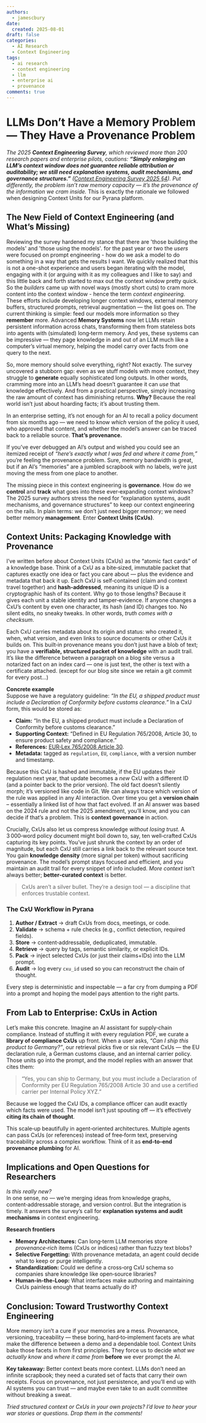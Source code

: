 ```yaml
---
authors:
  - jamescbury
date:
  created: 2025-08-01
draft: false
categories:
  - AI Research
  - Context Engineering
tags:
  - ai research
  - context engineering
  - llm
  - enterprise ai
  - provenance
comments: true
---
```


# LLMs Don’t Have a Memory Problem — They Have a Provenance Problem

*The 2025 **Context Engineering Survey**, which reviewed more than 200 research papers and enterprise pilots, cautions: **“Simply enlarging an LLM’s context window does not guarantee reliable attribution or auditability; we still need explanation systems, audit mechanisms, and governance structures.”** ([Context Engineering Survey 2025 §4](https://arxiv.org/html/2507.13334v1)). Put differently, the problem isn’t raw memory capacity — it’s the provenance of the information we cram inside.*  This is exactly the rationale we followed when designing Context Units for our Pyrana platform.

<!-- more -->

## The New Field of Context Engineering (and What’s Missing)

Reviewing the survey hardened my stance that there are 'those building the models' and 'those using the models'.  for the past year or two the *users* were focused on prompt engineering - how do we ask a model to do something in a way that gets the results I want.  We quickly realized that this is not a one-shot experience and users began iterating with the model, engaging with it (or arguing with it as my colleagues and I like to say) and this little back and forth started to max out the context window pretty quick.  So the *builders* came up with novel ways (mostly short cuts) to cram more content into the context window - hence the term *context engineering*.  These efforts include developing longer context windows, external memory buffers, structured prompts, retrieval augmentation — the list goes on. The current thinking is simple: feed our models more information so they **remember** more. Advanced **Memory Systems** now let LLMs retain persistent information across chats, transforming them from stateless bots into agents with (simulated) long‑term memory. And yes, these systems can be impressive — they page knowledge in and out of an LLM much like a computer’s virtual memory, helping the model carry over facts from one query to the next.

So, more memory should solve everything, right? Not exactly. The survey uncovered a stubborn gap: even as we stuff models with more context, they struggle to **generate** equally sophisticated long outputs. In other words, cramming more into an LLM’s head doesn’t guarantee it can *use* that knowledge effectively. And from a practical perspective, simply increasing the raw amount of context has diminishing returns. **Why?** Because the real world isn’t just about hoarding facts; it’s about trusting them.  

In an enterprise setting, it’s not enough for an AI to recall a policy document from six months ago — we need to know *which* version of the policy it used, who approved that content, and whether the model’s answer can be traced back to a reliable source. **That’s provenance.**

If you’ve ever debugged an AI’s output and wished you could see an itemized receipt of *“here’s exactly what I was fed and where it came from,”* you’re feeling the provenance problem. Sure, memory bandwidth is great, but if an AI’s “memories” are a jumbled scrapbook with no labels, we’re just moving the mess from one place to another.

The missing piece in this context engineering is **governance**. How do we **control** and **track** what goes into these ever‑expanding context windows? The 2025 survey authors stress the need for “explanation systems, audit mechanisms, and governance structures” to keep our context engineering on the rails. In plain terms: we don’t just need bigger memory; we need better memory **management**. Enter **Context Units (CxUs)**.

## Context Units: Packaging Knowledge with Provenance

I’ve written before about Context Units (CxUs) as the “atomic fact cards” of a knowledge base. Think of a CxU as a bite‑sized, immutable packet that captures exactly one idea or fact you care about — plus the evidence and metadata that back it up. Each CxU is self‑contained (claim and context travel together) and **hash‑addressed**, meaning its unique ID is a cryptographic hash of its content. Why go to those lengths? Because it gives each unit a stable identity and tamper‑evidence. If anyone changes a CxU’s content by even one character, its hash (and ID) changes too. No silent edits, no sneaky tweaks. In other words, *truth comes with a checksum*.

Each CxU carries metadata about its origin and status: who created it, when, what version, and even links to source documents or other CxUs it builds on. This built‑in provenance means you don’t just have a blob of text; you have a **verifiable, structured packet of knowledge** with an audit trail. It’s like the difference between a paragraph on a blog site versus a notarized fact on an index card — one is just text, the other is text with a certificate attached. (except for our blog site since we retain a git commit for every post...)

**Concrete example**  
Suppose we have a regulatory guideline: *“In the EU, a shipped product must include a Declaration of Conformity before customs clearance.”* In a CxU form, this would be stored as:

* **Claim:** “In the EU, a shipped product must include a Declaration of Conformity before customs clearance.”  
* **Supporting Context:** “Defined in EU Regulation 765/2008, Article 30, to ensure product safety and compliance.”  
* **References:** [EUR‑Lex 765/2008 Article 30](https://eur-lex.europa.eu/eli/reg/2008/765/oj).  
* **Metadata:** tagged as `regulation`, `EU`, `compliance`, with a version number and timestamp.

Because this CxU is hashed and immutable, if the EU updates their regulation next year, that update becomes a *new* CxU with a different ID (and a pointer back to the prior version). The old fact doesn’t silently morph; it’s versioned like code in Git. We can always trace which version of the rule was applied in any AI interaction. Over time you get a **version chain** – essentially a linked list of how that fact evolved. If an AI answer was based on the 2024 rule and not the 2025 amendment, you’ll know, and you can decide if that’s a problem. This is **context governance** in action.

Crucially, CxUs also let us compress knowledge *without losing trust*. A 3 000‑word policy document might boil down to, say, ten well‑crafted CxUs capturing its key points. You’ve just shrunk the context by an order of magnitude, but each CxU still carries a link back to the relevant source text. You gain **knowledge density** (more signal per token) without sacrificing provenance. The model’s prompt stays focused and efficient, and you maintain an audit trail for every snippet of info included. *More context* isn’t always better; **better‑curated context** is better.

> CxUs aren’t a silver bullet. They’re a design tool — a discipline that enforces trustable context.

### The CxU Workflow in Pyrana

1. **Author / Extract** → draft CxUs from docs, meetings, or code.  
2. **Validate** → schema + rule checks (e.g., conflict detection, required fields).  
3. **Store** → content‑addressable, deduplicated, immutable.  
4. **Retrieve** → query by tags, semantic similarity, or explicit IDs.  
5. **Pack** → inject selected CxUs (or just their claims+IDs) into the LLM prompt.  
6. **Audit** → log every `cxu_id` used so you can reconstruct the chain of thought.

Every step is deterministic and inspectable — a far cry from dumping a PDF into a prompt and hoping the model pays attention to the right parts.

## From Lab to Enterprise: CxUs in Action

Let’s make this concrete. Imagine an AI assistant for supply‑chain compliance. Instead of stuffing it with every regulation PDF, we curate a **library of compliance CxUs** up front. When a user asks, *“Can I ship this product to Germany?”*, our retrieval picks five or six relevant CxUs — the EU declaration rule, a German customs clause, and an internal carrier policy. Those units go into the prompt, and the model replies with an answer that cites them:

> “Yes, you can ship to Germany, but you must include a Declaration of Conformity per EU Regulation 765/2008 Article 30 and use a certified carrier per Internal Policy XYZ.”

Because we logged the CxU IDs, a compliance officer can audit exactly which facts were used. The model isn’t just spouting off — it’s effectively **citing its chain of thought**.

This scale‑up beautifully in agent‑oriented architectures. Multiple agents can pass CxUs (or references) instead of free‑form text, preserving traceability across a complex workflow. Think of it as **end‑to‑end provenance plumbing** for AI.

## Implications and Open Questions for Researchers

*Is this really new?*  
In one sense, no — we’re merging ideas from knowledge graphs, content‑addressable storage, and version control. But the integration is timely. It answers the survey’s call for **explanation systems and audit mechanisms** in context engineering.

**Research frontiers**

* **Memory Architectures:** Can long‑term LLM memories store *provenance‑rich* items (CxUs or indices) rather than fuzzy text blobs?  
* **Selective Forgetting:** With provenance metadata, an agent could decide what to keep or purge intelligently.  
* **Standardization:** Could we define a cross‑org CxU schema so companies share knowledge like open‑source libraries?  
* **Human‑in‑the‑Loop:** What interfaces make authoring and maintaining CxUs painless enough that teams actually do it?

## Conclusion: Toward Trustworthy Context Engineering

More memory isn’t a cure if your memories are a mess. Provenance, versioning, traceability — these boring, hard‑to‑implement facets are what make the difference between a demo and a dependable tool. Context Units bake those facets in from first principles. They force us to decide *what we actually know* and *where it came from* **before** we ever prompt the AI.

**Key takeaway:** Better context beats more context. LLMs don’t need an infinite scrapbook; they need a curated set of facts that carry their own receipts. Focus on provenance, not just persistence, and you’ll end up with AI systems you can trust — and maybe even take to an audit committee without breaking a sweat.

_Tried structured context or CxUs in your own projects? I’d love to hear your war stories or questions. Drop them in the comments!_
